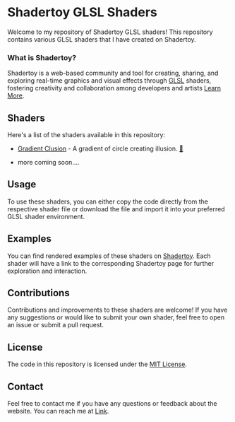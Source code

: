 # Shadertoy GLSL Shaders

Welcome to my repository of Shadertoy GLSL shaders! This repository contains various GLSL shaders that I have created on Shadertoy.

### 


### What is Shadertoy?

Shadertoy is a web-based community and tool for creating, sharing, and exploring real-time graphics and visual effects through [GLSL](https://developer.mozilla.org/en-US/docs/Games/Techniques/3D_on_the_web/GLSL_Shaders) shaders, fostering creativity and collaboration among developers and artists [Learn More](https://www.shadertoy.com).

## Shaders

Here's a list of the shaders available in this repository:

- [Gradient Clusion](gradeint_clusion.glsl) - A gradient of circle creating illusion. [🔗](https://www.shadertoy.com/view/dt3XzM)

- more coming soon....

## Usage

To use these shaders, you can either copy the code directly from the respective shader file or download the file and import it into your preferred GLSL shader environment.

## Examples

You can find rendered examples of these shaders on [Shadertoy](https://www.shadertoy.com/). Each shader will have a link to the corresponding Shadertoy page for further exploration and interaction.

## Contributions

Contributions and improvements to these shaders are welcome! If you have any suggestions or would like to submit your own shader, feel free to open an issue or submit a pull request.

## License

The code in this repository is licensed under the [MIT License](LICENSE).


## Contact
Feel free to contact me if you have any questions or feedback about the website. You can reach me at [Link](https://bento.me/suhel).
